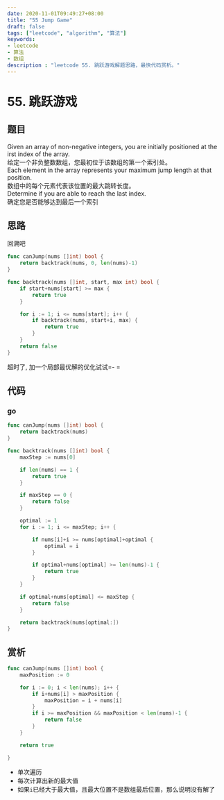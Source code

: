 ```yaml
---
date: 2020-11-01T09:49:27+08:00
title: "55 Jump Game"
draft: false
tags: ["leetcode", "algorithm", "算法"]
keywords:
- leetcode
- 算法
- 数组
description : "leetcode 55. 跳跃游戏解题思路，最快代码赏析。"
---
```


# 55. 跳跃游戏

## 题目
Given an array of non-negative integers, you are initially positioned at the irst index of the array.  
给定一个非负整数数组，您最初位于该数组的第一个索引处。  
Each element in the array represents your maximum jump length at that position.  
数组中的每个元素代表该位置的最大跳转长度。  
Determine if you are able to reach the last index.  
确定您是否能够达到最后一个索引  

## 思路
回溯吧
```go
func canJump(nums []int) bool {
	return backtrack(nums, 0, len(nums)-1)
}

func backtrack(nums []int, start, max int) bool {
	if start+nums[start] >= max {
		return true
	}

	for i := 1; i <= nums[start]; i++ {
		if backtrack(nums, start+i, max) {
			return true
		}
	}
	return false
}
```
超时了, 加一个局部最优解的优化试试=- =

## 代码
### go
```go
func canJump(nums []int) bool {
	return backtrack(nums)
}

func backtrack(nums []int) bool {
	maxStep := nums[0]

	if len(nums) == 1 {
		return true
	}

	if maxStep == 0 {
		return false
	}

	optimal := 1
	for i := 1; i <= maxStep; i++ {

		if nums[i]+i >= nums[optimal]+optimal {
			optimal = i
		}

		if optimal+nums[optimal] >= len(nums)-1 {
			return true
		}
	}

	if optimal+nums[optimal] <= maxStep {
		return false
	}

	return backtrack(nums[optimal:])
}
```

## 赏析
```go
func canJump(nums []int) bool {
	maxPosition := 0

	for i := 0; i < len(nums); i++ {
		if i+nums[i] > maxPosition {
			maxPosition = i + nums[i]
		}
		if i >= maxPosition && maxPosition < len(nums)-1 {
			return false
		}
	}

	return true

}
```
- 单次遍历
- 每次计算出新的最大值
- 如果`i`已经大于最大值，且最大位置不是数组最后位置，那么说明没有解了